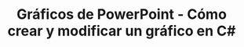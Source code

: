 ---
title: Gráficos de PowerPoint - Cómo crear y modificar un gráfico en C#
linktitle: Gráficos de PowerPoint
type: docs
weight: 70
url: /es/net/powerpoint-charts/
---